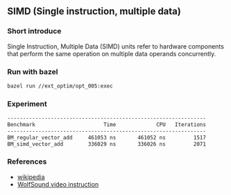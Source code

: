 ## SIMD (Single instruction, multiple data)

### Short introduce
Single Instruction, Multiple Data (SIMD) units refer to hardware components that perform the same operation on multiple data operands concurrently.

### Run with bazel
```bash
bazel run //ext_optim/opt_005:exec
```

### Experiment
```bash
----------------------------------------------------------------
Benchmark                      Time             CPU   Iterations
----------------------------------------------------------------
BM_regular_vector_add     461053 ns       461052 ns         1517
BM_simd_vector_add        336029 ns       336026 ns         2071
```
### References
- [wikipedia](https://en.wikipedia.org/wiki/Single_instruction,_multiple_data)
- [WolfSound video instruction](https://www.youtube.com/watch?v=XiaIbmMGqdg)

